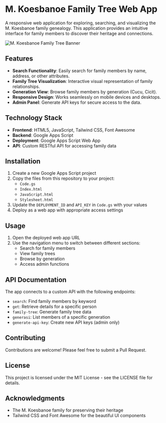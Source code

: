 # M. Koesbanoe Family Tree Web App

A responsive web application for exploring, searching, and visualizing the M. Koesbanoe family genealogy. This application provides an intuitive interface for family members to discover their heritage and connections.

![M. Koesbanoe Family Tree Banner](https://via.placeholder.com/800x400?text=M.+Koesbanoe+Family+Tree)

## Features

- **Search Functionality**: Easily search for family members by name, address, or other attributes.
- **Family Tree Visualization**: Interactive visual representation of family relationships.
- **Generation View**: Browse family members by generation (Cucu, Cicit).
- **Responsive Design**: Works seamlessly on mobile devices and desktops.
- **Admin Panel**: Generate API keys for secure access to the data.

## Technology Stack

- **Frontend**: HTML5, JavaScript, Tailwind CSS, Font Awesome
- **Backend**: Google Apps Script
- **Deployment**: Google Apps Script Web App
- **API**: Custom RESTful API for accessing family data

## Installation

1. Create a new Google Apps Script project
2. Copy the files from this repository to your project:
   - `Code.gs`
   - `Index.html`
   - `JavaScript.html`
   - `Stylesheet.html`
3. Update the `DEPLOYMENT_ID` and `API_KEY` in `Code.gs` with your values
4. Deploy as a web app with appropriate access settings

## Usage

1. Open the deployed web app URL
2. Use the navigation menu to switch between different sections:
   - Search for family members
   - View family trees
   - Browse by generation
   - Access admin functions

## API Documentation

The app connects to a custom API with the following endpoints:

- `search`: Find family members by keyword
- `get`: Retrieve details for a specific person
- `family-tree`: Generate family tree data
- `generasi`: List members of a specific generation
- `generate-api-key`: Create new API keys (admin only)

## Contributing

Contributions are welcome! Please feel free to submit a Pull Request.

## License

This project is licensed under the MIT License - see the LICENSE file for details.

## Acknowledgments

- The M. Koesbanoe family for preserving their heritage
- Tailwind CSS and Font Awesome for the beautiful UI components
